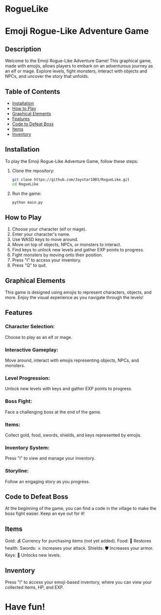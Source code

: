 # RogueLike

# Emoji Rogue-Like Adventure Game

## Description

Welcome to the Emoji Rogue-Like Adventure Game! This graphical game, made with emojis, allows players to embark on an adventurous journey as an elf or mage. Explore levels, fight monsters, interact with objects and NPCs, and uncover the story that unfolds.

## Table of Contents

- [Installation](#installation)
- [How to Play](#how-to-play)
- [Graphical Elements](#graphical-elements)
- [Features](#features)
- [Code to Defeat Boss](#code-to-defeat-boss)
- [Items](#items)
- [Inventory](#inventory)

## Installation

To play the Emoji Rogue-Like Adventure Game, follow these steps:

1. Clone the repository:

   ```bash
   git clone https://github.com/Jaystar1003/RogueLike.git
   cd RogueLike

2. Run the game:

   ```bash
   python main.py

## How to Play

1. Choose your character (elf or mage).
2. Enter your character's name.
3. Use WASD keys to move around.
4. Move on top of objects, NPCs, or monsters to interact.
5. Find keys to unlock new levels and gather EXP points to progress.
6. Fight monsters by moving onto their position.
7. Press "I" to access your inventory.
8. Press "Q" to quit.

## Graphical Elements

This game is designed using emojis to represent characters, objects, and more. Enjoy the visual experience as you navigate through the levels!

## Features

### Character Selection: 
Choose to play as an elf or mage.
### Interactive Gameplay: 
Move around, interact with emojis representing objects, NPCs, and monsters.
### Level Progression: 
Unlock new levels with keys and gather EXP points to progress.
### Boss Fight: 
Face a challenging boss at the end of the game.
### Items: 
Collect gold, food, swords, shields, and keys represented by emojis.
### Inventory System: 
Press "I" to view and manage your inventory.
### Storyline: 
Follow an engaging story as you progress.

## Code to Defeat Boss

At the beginning of the game, you can find a code in the village to make the boss fight easier. Keep an eye out for it!

## Items

Gold: 💰 Currency for purchasing items (not yet added).
Food: 🍗 Restores health.
Swords: ⚔️ Increases your attack.
Shields: 🛡️ Increases your armor.
Keys: 🔑 Unlocks new levels.

## Inventory

Press "I" to access your emoji-based inventory, where you can view your collected items, HP, and EXP.


# Have fun!
